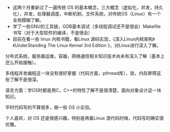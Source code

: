 - 这两个月重新过了一遍传统 OS 的基本概念，三大概念（虚拟化，并发，持久化），并发，处理器调度，中断机制，文件系统，对传统OS（Linux）有一个全局模糊了解。
- 学了一些GNU的工具链，GDB基本调试（多线程调试还不是很会）Makefile书写（对于大型软件的编译，不是很会）
- 目前在看一些 linux 内核书籍，看Linux 源码实现，《深入Linux内核架构》《UnderStanding The Linux Kernel 3rd Edition 》，对Linux进行深入了解。

分布式系统，服务器运维，容器，网络通信相关知识技术尚未有深入了解（基本上还么开始接触）。

多线程并发编程这一块没有很好掌握（代码方面，pthread库），锁，内存屏障这些了解不是很深。

语言方面：学OS时都是用C，C++的特性了解不是很清楚，面向对象设计这一块知识。

平时代码写的不算很多，做一些 OS 小实验。

个人喜欢，对 OS 还是很感兴趣，特别是再看Linux 源代码时候，代码写的确实很优雅。


